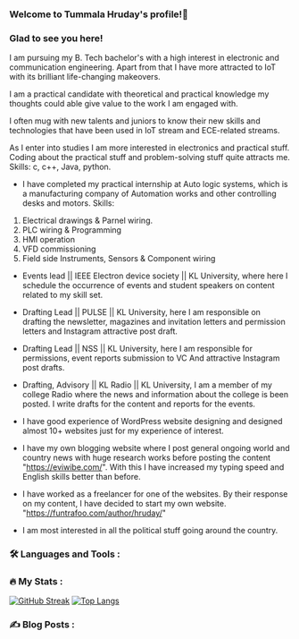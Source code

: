 ### Welcome to Tummala Hruday's profile!👋

### Glad to see you here!
I am pursuing my B. Tech bachelor's with a high interest in electronic and communication engineering. Apart from that I have more attracted to IoT with its brilliant life-changing makeovers.

I am a practical candidate with theoretical and practical knowledge my thoughts could able give value to the work I am engaged with. 

I often mug with new talents and juniors to know their new skills and technologies that have been used in IoT stream and ECE-related streams.

As I enter into studies I am more interested in electronics and practical stuff. Coding about the practical stuff and problem-solving stuff quite attracts me. Skills: c, c++, Java, python.

- I have completed my practical internship at Auto logic systems, which is a manufacturing company of Automation works and other controlling desks and motors. 
Skills: 
1. Electrical drawings & Parnel wiring.
2. PLC wiring & Programming
3. HMI operation
4. VFD commissioning
5. Field side Instruments, Sensors & Component wiring

- Events lead || IEEE Electron device society || KL University, where here I schedule the occurrence of events and student speakers on content related to my skill set.

- Drafting Lead || PULSE || KL University, here I am responsible on drafting the newsletter, magazines and invitation letters and permission letters and Instagram attractive post draft.

- Drafting Lead || NSS || KL University, here I am responsible for permissions, event reports submission to VC And attractive Instagram post drafts.

- Drafting, Advisory || KL Radio || KL University, I am a member of my college Radio where the news and information about the college is been posted. I write drafts for the content and reports for the events. 

- I have good experience of WordPress website designing and designed almost 10+ websites just for my experience of interest. 

- I have my own blogging website where I post general ongoing world and country news with huge research works before posting the content "https://eviwibe.com/". With this I have increased my typing speed and English skills better than before. 

- I have worked as a freelancer for one of the websites. By their response on my content, I have decided to start my own website. "https://funtrafoo.com/author/hruday/"

- I am most interested in all the political stuff going around the country.

### :hammer_and_wrench: Languages and Tools :


### :fire: My Stats :
[![GitHub Streak](http://github-readme-streak-stats.herokuapp.com?user=Hruday23&theme=dark&mode=weekly)](https://git.io/streak-stats)
[![Top Langs](https://github-readme-stats.vercel.app/api/top-langs/?username=Hruday23&layout=compact&theme=vision-friendly-dark)](https://github.com/anuraghazra/github-readme-stats)

### :writing_hand: Blog Posts :
<!-- BLOG-POST-LIST:START -->
<!-- BLOG-POST-LIST:END -->

